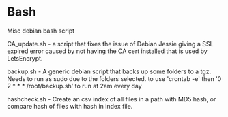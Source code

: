 # Bash
Misc debian bash script

CA_update.sh - a script that fixes the issue of Debian Jessie giving a SSL expired error caused by not having the CA cert installed that is used by LetsEncrypt. 


backup.sh - A generic debian script that backs up some folders to a tgz. Needs to run as sudo due to the folders selected. 
to use 'crontab -e' then '0 2 * * * /root/backup.sh' to run at 2am every day    

hashcheck.sh - Create an csv index of all files in a path with MD5 hash, or compare hash of files with hash in index file. 
